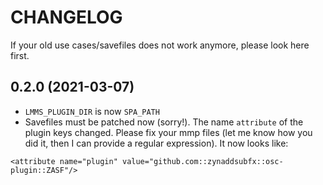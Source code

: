 # CHANGELOG

If your old use cases/savefiles does not work anymore, please look here first.

## 0.2.0 (2021-03-07)

* `LMMS_PLUGIN_DIR` is now `SPA_PATH`
* Savefiles must be patched now (sorry!). The name `attribute` of the plugin
  keys changed. Please fix your mmp files (let me know how you did it, then I
  can provide a regular expression). It now looks like:
```
<attribute name="plugin" value="github.com::zynaddsubfx::osc-plugin::ZASF"/>
```

